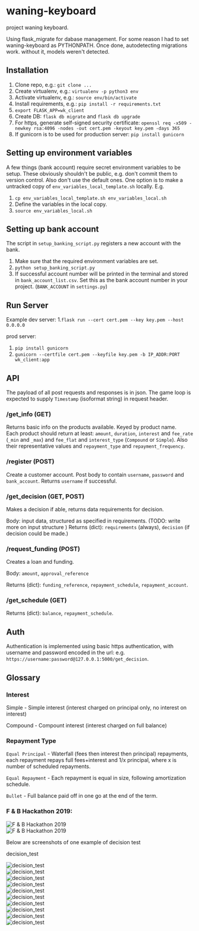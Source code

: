 # waning-keyboard

project waning keyboard.


Using flask_migrate for dabase management.
For some reason I had to set waning-keyboard as PYTHONPATH. Once done, autodetecting migrations work. without it, models weren't detected.

## Installation
1. Clone repo, e.g.: `git clone ...`
1. Create virtualenv, e.g.: `virtualenv -p python3 env`
1. Activate virtualenv, e.g.: `source env/bin/activate`
1. Install requirements, e.g.: `pip install -r requirements.txt`
1. `export FLASK_APP=wk_client`
1. Create DB: `flask db migrate` and `flask db upgrade`
1. For https, generate self-signed security certificate: `openssl req -x509 -newkey rsa:4096 -nodes -out cert.pem -keyout key.pem -days 365`
1. If gunicorn is to be used for production server: `pip install gunicorn` 

## Setting up environment variables
A few things (bank account) require secret environment variables to be setup. These obviously shouldn't be public, e.g. don't commit them to version control.  Also don't use the default ones.
One option is to make a untracked copy of `env_variables_local_template.sh` locally. E.g.
1. `cp env_variables_local_template.sh env_variables_local.sh`
1. Define the variables in the local copy.
1. `source env_variables_local.sh`

## Setting up bank account
The script in `setup_banking_script.py` registers a new account with the bank. 
1. Make sure that the required environment variables are set.
1. `python setup_banking_script.py`
1. If successful account number will be printed in the terminal and stored in `bank_account_list.csv`. Set this as the bank account number in your project. (`BANK_ACCOUNT` in `settings.py`)


## Run Server
Example dev server:
1.`flask run --cert cert.pem --key key.pem --host 0.0.0.0`

prod server:
1. `pip install gunicorn`
1. `gunicorn --certfile cert.pem --keyfile key.pem -b IP_ADDR:PORT wk_client:app` 

## API
The payload of all post requests and responses is in json.
The game loop is expected to supply `Timestamp` (isoformat string) in
request header.


### /get_info (GET)
Returns basic info on the products available. Keyed by product name.  
Each product should return at least: `amount`, `duration`, `interest` and `fee_rate` (`_min` and `_max`) and `fee_flat` and `interest_type` (`Compound` or `Simple`). Also their representative values and `repayment_type` and `repayment_frequency`.

### /register (POST)
Create a customer account.
Post body to contain `username`, `password` and `bank_account`.
Returns `username` if successful. 

### /get_decision (GET, POST)
Makes a decision if able, returns data requirements for decision.

Body: input data, structured as specified in requirements. (TODO: write more on input structure
)
Returns (dict):  `requirements` (always), `decision` (if decision could be made.) 


### /request_funding (POST)
Creates a loan and funding.

Body: `amount`, `approval_reference`

Returns (dict): `funding_reference`, `repayment_schedule`, `repayment_account`.

### /get_schedule (GET)
Returns (dict): `balance`, `repayment_schedule`.


## Auth
Authentication is implemented using basic https authentication, with username and password encoded in the url: e.g. `https://username:password@127.0.0.1:5000/get_decision`.


## Glossary
### Interest
Simple - Simple interest (interest charged on principal only, no interest on interest)

Compound - Compount interest (interest charged on full balance)

### Repayment Type
`Equal Principal` - Waterfall (fees then interest then principal) repayments, each repayment repays full fees+interest and 1/x principal, where x is number of scheduled repayments.

`Equal Repayment` - Each repayment is equal in size, following amortization schedule.

`Bullet` - Full balance paid off in one go at the end of the term.  

### F & B Hackathon 2019:
![F & B Hackathon 2019](Desktop/FB.hackathon_img1)
<br/>
![F & B Hackathon 2019](Desktop/FB.hackathon_img2.png)
<br/>

Below are screenshots of one example of decision test

decision_test

![decision_test](Desktop/decision_test1.png)
<br/>
![decision_test](Desktop/decision_test2.png)
<br/>
![decision_test](Desktop/decision_test3.png)
<br/>
![decision_test](Desktop/decision_test4.png)
<br/>
![decision_test](Desktop/decision_test5.png)
<br/>
![decision_test](Desktop/decision_test6.png)
<br/>
![decision_test](Desktop/decision_test7.png)
<br/>
![decision_test](Desktop/decision_test8.png)
<br/>
![decision_test](Desktop/decision_test9.png)
<br/>
![decision_test](Desktop/decision_test10.png)
<br/>

